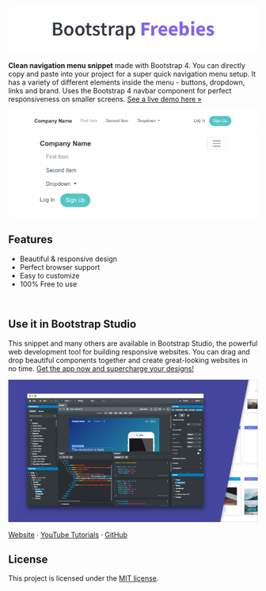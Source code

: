 

[![Bootstrap Freebies](/readme-images/github-bootstrap-freebies.png)](https://github.com/topics/bootstrap-freebies/) 

**Clean navigation menu snippet** made with Bootstrap 4. You can directly copy and paste into your project for a super quick navigation menu setup. It has a variety of different elements inside the menu - buttons, dropdown, links and brand. Uses the Bootstrap 4 navbar component for perfect responsiveness on smaller screens. [See a live demo here &raquo;](https://epicbootstrap.com/snippets/clean-navigation)

[![Clean Navigation](/readme-images/screenshot.png)](https://epicbootstrap.com/snippets/clean-navigation) 
[![Clean Navigation](/readme-images/screenshot-2.png)](https://epicbootstrap.com/snippets/clean-navigation) 

## Features

* Beautiful & responsive design
* Perfect browser support
* Easy to customize
* 100% Free to use

<br>

## Use it in Bootstrap Studio

This snippet and many others are available in Bootstrap Studio, the powerful web development tool for building responsive websites. You can drag and drop beautiful components together and create great-looking websites in no time. [Get the app now and supercharge your designs!](https://bootstrapstudio.io)

[![Bootstrap Studio Banner](/readme-images/bootstrap-studio-banner.jpg)](https://bootstrapstudio.io/)

[Website](https://bootstrapstudio.io/) &middot; [YouTube Tutorials](https://www.youtube.com/BootstrapStudioApp) &middot; [GitHub](https://github.com/bootstrapstudio) 

## License

This project is licensed under the [MIT license](LICENSE).